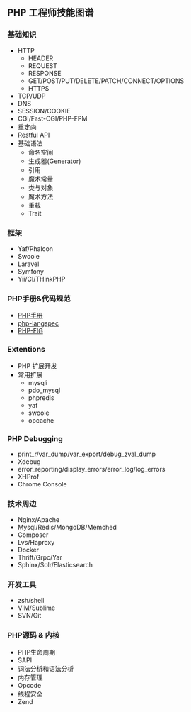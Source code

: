 ## PHP 工程师技能图谱
### 基础知识

- HTTP
    - HEADER
    - REQUEST
    - RESPONSE
    - GET/POST/PUT/DELETE/PATCH/CONNECT/OPTIONS
    - HTTPS
- TCP/UDP
- DNS
- SESSION/COOKIE
- CGI/Fast-CGI/PHP-FPM
- 重定向
- Restful API
- 基础语法
    - 命名空间
    - 生成器(Generator)
    - 引用
    - 魔术常量
    - 类与对象
    - 魔术方法
    - 重载
    - Trait


### 框架

- Yaf/Phalcon
- Swoole
- Laravel
- Symfony
- Yii/CI/THinkPHP

### PHP手册&代码规范

- [PHP手册](http://php.net/manual/zh/)
- [php-langspec](https://github.com/php/php-langspec)
- [PHP-FIG](https://github.com/php-fig/fig-standards)


### Extentions

- PHP 扩展开发
- 常用扩展
    - mysqli
    - pdo_mysql
    - phpredis
    - yaf
    - swoole
    - opcache

### PHP Debugging
- print_r/var_dump/var_export/debug_zval_dump
- Xdebug
- error_reporting/display_errors/error_log/log_errors
- XHProf
- Chrome Console

### 技术周边

- Nginx/Apache
- Mysql/Redis/MongoDB/Memched
- Composer
- Lvs/Haproxy
- Docker
- Thrift/Grpc/Yar
- Sphinx/Solr/Elasticsearch

### 开发工具
- zsh/shell
- VIM/Sublime
- SVN/Git

### PHP源码 & 内核

- PHP生命周期
- SAPI
- 词法分析和语法分析
- 内存管理
- Opcode
- 线程安全
- Zend

